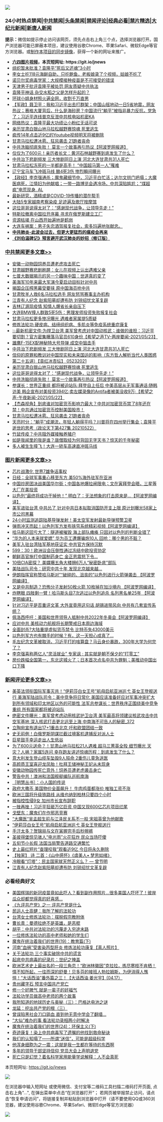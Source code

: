 ![](https://raw.githubusercontent.com/fqnews/bnews/master/64photo/fqnews-qr.jpg)

<div id="tt">
<h3>24小时热点禁闻|<a href="#%E4%B8%AD%E5%85%B1%E7%A6%81%E9%97%BB%E6%9B%B4%E5%A4%9A%E6%96%87%E7%AB%A0">中共禁闻</a>|<a href="#%E5%9B%BE%E7%89%87%E6%96%B0%E9%97%BB%E6%9B%B4%E5%A4%9A%E6%96%87%E7%AB%A0">头条禁闻</a>|<a href="#%E6%96%B0%E9%97%BB%E8%AF%84%E8%AE%BA%E6%9B%B4%E5%A4%9A%E6%96%87%E7%AB%A0">禁闻评论|<a href="#%E5%BF%85%E7%9C%8B%E7%BB%8F%E5%85%B8%E5%A5%BD%E6%96%87">经典必看|<a href="/video.md#%E7%A6%81%E7%89%87%E7%B2%BE%E9%80%89">禁片精选</a>|<a href="https://github.com/fqnews/djy/blob/master/gb/nf1351518.md#1">大纪元新闻</a>|<a href="https://github.com/fqnews/ntdtv/blob/master/gb/prog204.md#1">新唐人新闻</a></h3>
<div><b>提示：</b>微信如提示停止访问该网页，须先点击右上角三个点，选择浏览器打开。国产浏览器可能已屏蔽本项目，建议使用谷歌Chrome、苹果Safari、微软Edge等官方浏览器。或<a href="https://github.com/fqnews/bnews/blob/master/%E5%88%B6%E4%BD%9Cgit%E7%A6%81%E9%97%BB%E9%95%9C%E5%83%8F.md">制作本项目的同步镜像</a>，获得一个新的网址来推广。</div>
<ul>
<li><b><a href="http://d1.bdrive.tk/64.mp4" target="_blank">六四图片视频</a>，本页短网址: https://git.io/jnews</b></li>
<li><a href="/cbnews/20210523/1552072.md">组织暂未批准？袁隆平“死后又还魂”3小时</a></li>
<li><a href="/cnnews/20210523/1552183.md">李女士吃118元海鲜自助，只吃鲍鱼，老板娘录了个视频，姑娘不吃了</a></li>
<li><a href="/cnnews/20210523/1552168.md">诺贝尔奖病毒学家：大规模接种疫苗是不可接受的错误</a></li>
<li><a href="/cbnews/20210523/1552073.md">天津男子批评袁隆平被处罚 网友质疑中共执法</a></li>
<li><a href="/cnnews/20210523/1552137.md">袁隆平神话 杂交水稻之父是怎样升起的？</a></li>
<li><a href="/cnnews/20210523/1552154.md">环球小姐身材照火遍全网，收割千万直男</a></li>
<li><a href="/bannedvideo/20210523/1552057.md">【军政】聂卫平：我和习近平出去打群架；中国山摇地动一日5省地震，网友热议；赛格大厦背后，什么是海砂房？中国流行“躺平”被指非暴力反抗，党急了；习近平连线普京反泄中共核电站机密KA</a></li>
<li><a href="/comments/20210523/1552294.md">网络热议：袁隆平最大功绩让小粉红无话可说</a></li>
<li><a href="/cbnews/20210523/1552267.md">亲历甘肃白银山地马拉松越野赛惊魂 死里逃生</a></li>
<li><a href="/comments/20210523/1552352.md">疯传14年点击近9亿的Youtube视频明天将被删除</a></li>
<li><a href="/cbnews/20210523/1552180.md">甘肃马拉松遭冰雹、狂风袭击 21跑者丧命</a></li>
<li><a href="/cbnews/20210523/1552262.md">中共洗脑彻底失败！ 莫言一个故事再引热议【阿波罗网报道】</a></li>
<li><a href="/cnnews/20210523/1552221.md">仅仅为了600元！亲历者长文：黄河石林越野赛到底发生了什么？</a></li>
<li><a href="/cbnews/20210523/1552274.md">中共治下悲剧频发 三大惨剧同日上演 河北大连甘肃共31人死亡</a></li>
<li><a href="/comments/20210523/1552341.md">甘肃马拉松冻死的一半都是高手！ “中国超马第一人”罹难</a></li>
<li><a href="/cbnews/20210523/1552058.md">辽宁宝马车飞冲斑马线 酿4死3伤 惨烈瞬间曝光</a></li>
<li><a href="/bannedvideo/20210523/1552289.md">【政经】李克强通杀；魔鬼藏细节中，习近平白忙活；达尔文拱门坍塌；大魔医病死，江情妇为他献唱；一带一路博览会遇冷场，中共深陷尴尬；“煤超疯”电荒现身. AL</a></li>
<li><a href="/cnnews/20210523/1552246.md">最新研究，酒精或是COVID-19传播的潜在帮手</a></li>
<li><a href="/cbnews/20210523/1552100.md">大陆5专家越南考察染疫 足迹遍及歌厅按摩馆</a></li>
<li><a href="/cbnews/20210523/1552263.md">这位哥哥说得太对了：“感谢现代战争，让领导先走！”</a></li>
<li><a href="/bannedvideo/20210523/1552256.md">特斯拉撤离中国拉开序幕 寻求在俄罗斯建立工厂</a></li>
<li><a href="/cnnews/20210523/1552155.md">资源枯竭 在山西开始遍地是鹤岗</a></li>
<li><a href="/bannedvideo/20210523/1552351.md">大连车祸案：男子失恋酒驾报复社会，索多玛遍地张献忠。</a></li>
<li><b><a href="/comments/20200211/1275071.md" target="_blank">中共肺炎-此波会过去，但更大更猛烈的瘟疫会再来</a></b></li>
<li><b><a href="/comments/20200207/1272816.md" target="_blank">《刘伯温碑记》预言避开武汉肺炎的妙招（修订版）</a></b></li>
</ul>
</div>

<div class="catlist">
<h3><a href="/cbnews/" target="_blank">中共禁闻</a><span><a href="/cbnews/" target="_blank" rel="nofollow">更多文章>></a></span></h3>
<ul>
<li><a href="/cbnews/20210524/1552551.md" target="_blank">安徽一动物园饲养员遭老虎攻击死亡</a></li>
<li><a href="/cbnews/20210524/1552550.md" target="_blank">甘肃越野赛悲剧刷屏：女儿在视频上认出遇难父亲</a></li>
<li><a href="/cbnews/20210524/1552532.md" target="_blank">七普大数据揭示的另一个趣味中国：世道真的变了</a></li>
<li><a href="/cbnews/20210524/1552529.md" target="_blank">美海军10年来最大军演今夏启动目标针对中共</a></li>
<li><a href="/cbnews/20210524/1552525.md" target="_blank">揭国企压榨黑幕受要挟 原中国海员呛中共</a></li>
<li><a href="/cbnews/20210524/1552520.md" target="_blank">甘肃牧羊人救6名马拉松选手 网友怒骂赛事主办机构</a></li>
<li><a href="/cbnews/20210524/1552519.md" target="_blank">江青有人纪念 赵紫阳墓却遭布防 刘锐绍忧文革复辟</a></li>
<li><a href="/cbnews/20210524/1552518.md" target="_blank">吉林辽源现疫情 知情人爆省长亲自压下</a></li>
<li><a href="/cbnews/20210524/1552494.md" target="_blank">大连BMW撞人群致5死5伤：男理发师投资失败报复社会</a></li>
<li><a href="/cbnews/20210524/1552467.md" target="_blank">甘肃马拉松更多惨况曝光 遇难者家属提5质疑</a></li>
<li><a href="/cbnews/20210523/1552371.md" target="_blank">修炼法轮功 硬皮病、结缔组织病、多肌炎等免疫系统重症康复</a></li>
<li><a href="/comments/20210523/1552348.md" target="_blank">💥最新机密文件:为捍卫台湾 美军曾考虑对中国动核武；谁做的谁担：习近平要切割？官方密集曝落马官员610身份【希望之声TV-两岸要闻-2021/05/23】</a></li>
<li><a href="/cbnews/20210523/1552319.md" target="_blank">雄鹰F-15EX配神秘特大号导弹 成空中狙击手</a></li>
<li><a href="/cbnews/20210523/1552274.md" target="_blank">中共治下悲剧频发 三大惨剧同日上演 河北大连甘肃共31人死亡</a></li>
<li><a href="/comments/20210523/1552271.md" target="_blank">信仰的原罪和教训对中国现实和未来国运的影响（东方哲人解析当代人类困惑  第二十五讲）【袁红冰杏坛】 05232021</a></li>
<li><a href="/cbnews/20210523/1552267.md" target="_blank">亲历甘肃白银山地马拉松越野赛惊魂 死里逃生</a></li>
<li><a href="/cbnews/20210523/1552263.md" target="_blank">这位哥哥说得太对了：“感谢现代战争，让领导先走！”</a></li>
<li><a href="/cbnews/20210523/1552262.md" target="_blank">中共洗脑彻底失败！ 莫言一个故事再引热议【阿波罗网报道】</a></li>
<li><a href="/comments/20210523/1552251.md" target="_blank">参谋长：世界正重组 都将被迫站队;拜登自上任后 中美高层从无军事通话;随韩访美 韩企宣布对美投资394亿;卖左媒录像的Antifa者被美没收9万;【希望之声-午夜新闻-2021/05/22】</a></li>
<li><a href="/comments/20210523/1552185.md" target="_blank">【杰森视角】到底谁对加密货币影响力最大？中共对加密货币禁了8年还在禁！中共通过加密货币控制美国股市！</a></li>
<li><a href="/cbnews/20210523/1552180.md" target="_blank">甘肃马拉松遭冰雹、狂风袭击 21跑者丧命</a></li>
<li><a href="/cbnews/20210523/1552164.md" target="_blank">天亮时分：“躺平”成潮流，年轻人躺得平吗？川普将在四州举行集会；袁隆平逝世的思考（政论天下第427集 20210522）</a></li>
<li><a href="/cbnews/20210523/1552149.md" target="_blank">竹鼠传疫？中共阻外媒接触养殖户</a></li>
<li><a href="/comments/20210523/1552136.md" target="_blank">如是我闻里的我是谁？唐僧取经为何背回无字天书？惊天的千年秘密</a></li>
<li><a href="/cbnews/20210523/1552127.md" target="_blank">多人被生生撞飞！大连一轿车高速直冲斑马线</a></li>

</ul>
</div>
<div class="catlist">
<h3><a href="/topimagenews/" target="_blank">图片新闻</a><span><a href="/topimagenews/" target="_blank" rel="nofollow">更多文章>></a></span></h3>
<ul>
<li><a href="/topimagenews/20210524/1552507.md" target="_blank">芯片战激化 世界7雄争话事权</a></li>
<li><a href="/topimagenews/20210524/1552502.md" target="_blank">日经：全球军事重心移至东方 美50%海外驻军在亚洲</a></li>
<li><a href="/topimagenews/20210522/1551799.md" target="_blank">中国炒房团决战美国华尔街；中国各地爆拉闸限电；文在寅拜登会晤，三星等大厂在美投资</a></li>
<li><a href="/topimagenews/20210522/1551696.md" target="_blank">以色列“最终将成功干掉他！” 明白了：无法想象的打击原来是&#8230;【阿波罗网编译】</a></li>
<li><a href="/topimagenews/20210521/1551152.md" target="_blank">美军进驻台湾 中共怂了 针对中共日本拟取消国防开支上限 原计划曝光58家上市公司黑幕</a></li>
<li><a href="/topimagenews/20210521/1551038.md" target="_blank">24小时监测追踪陆基导弹发射！美太空军发射最新导弹预警卫星</a></li>
<li><a href="/topimagenews/20210521/1550979.md" target="_blank">弹雨冲天而起！以色列军方发布铁穹系统精彩视频【阿波罗网编译】</a></li>
<li><a href="/topimagenews/20210521/1550881.md" target="_blank">哈马斯这回亏大了：隧道被摧毁 海上部队瘫痪 只因对以色列的判断全错了</a></li>
<li><a href="/topimagenews/20210521/1550880.md" target="_blank">“华为的人本来就爱嫖” 华为员工遭爆骗炮10人 回呛：哪个男的不脏？</a></li>
<li><a href="/topimagenews/20210521/1550688.md" target="_blank">美军入驻台湾陆军基地获证实 中共官方保持沉默</a></li>
<li><a href="/topimagenews/20210521/1550640.md" target="_blank">599：30！欧洲议会压倒性通过冻结中欧投资协定</a></li>
<li><a href="/topimagenews/20210520/1550584.md" target="_blank">朝鲜高官施打中国制药身亡 金正恩震怒下令…</a></li>
<li><a href="/topimagenews/20210520/1550302.md" target="_blank">10倍CIA密探？ 美媒曝五角大楼拥6万人“秘密卧底”部队</a></li>
<li><a href="/topimagenews/20210520/1550301.md" target="_blank">美陆战队司令：研究中共十年 发现北京越来越…</a></li>
<li><a href="/topimagenews/20210520/1550150.md" target="_blank">伊朗指挥官称赞哈马斯对”“破碎的、沮丧的”以色列进行火箭弹袭击 【阿波罗网编译】</a></li>
<li><a href="/topimagenews/20210519/1549605.md" target="_blank">又是中共制造？恐怖分子发射50枚火箭 10枚掉在加沙境内 【阿波罗网编译】</a></li>
<li><a href="/topimagenews/20210519/1549591.md" target="_blank">炸瞎眼 四肢剩一臂！哈马斯头目7次逃过以色列追杀 名列黑名单25年 【阿波罗网编译】</a></li>
<li><a href="/topimagenews/20210519/1549524.md" target="_blank">针对习近平是否重评文革 大外宣竟用这句话 胡锡进带风向 中共有几套宣传系统？</a></li>
<li><a href="/topimagenews/20210519/1549350.md" target="_blank">佩洛西呼吁：美国和世界领导人抵制中共2022年冬奥会【阿波罗网编译】</a></li>
<li><a href="/topimagenews/20210519/1549228.md" target="_blank">应对中共 美核动力航舰将长期警戒日本周边海域</a></li>
<li><a href="/topimagenews/20210518/1549110.md" target="_blank">全面封杀?大陆重提虚拟货币禁令 比特币失43000美元</a></li>
<li><a href="/topimagenews/20210518/1548857.md" target="_blank">以色列军方也有棘手的时候？有，这一天担心成真了…</a></li>
<li><a href="/topimagenews/20210518/1548658.md" target="_blank">毛左纪念文革被取消，习近平打的啥算盘？马云身价暴跌，300年大学为何完了？</a></li>
<li><a href="/topimagenews/20210518/1548437.md" target="_blank">李克强喜称两亿人“灵活就业” 专家讽 : 其实就是朝不保夕的“打零工”</a></li>
<li><a href="/topimagenews/20210517/1548236.md" target="_blank">房价跌幅全国第一，东北这城火了；日本首次点名中共为罪魁；美推动中国出口下降</a></li>

</ul>
</div>
<div class="catlist">
<h3><a href="/comments/" target="_blank">新闻评论</a><span><a href="/comments/" target="_blank" rel="nofollow">更多文章>></a></span></h3>
<ul>
<li><a href="/comments/20210524/1552540.md" target="_blank">美英法领衔国际军事灭共！“伊莉莎白女王号”航母启航亚洲巡弋 英女王登舰送行 美海军陆战队司令：美中竞争将日常化 美国应该准备好应对军事冲突扩大到所有领域和印太地区以外的可能性 法军总参谋长：世界秩序正围绕美中竞争重组 所有国家都将被迫站队</a></li>
<li><a href="/comments/20210524/1552531.md" target="_blank">绝密文件曝光：美军曾考虑动用核武护卫台湾 美军最高将领建议核武攻击中共空军基地 深入核武打击更北远至上海 中南海不可告人的秘密_372</a></li>
<li><a href="/comments/20210524/1552530.md" target="_blank">立陶宛宣布退出17+1重击北京 吁和欧盟团结一致</a></li>
<li><a href="/comments/20210524/1552524.md" target="_blank">史无前例！白俄罗斯阴谋拦截过境客机逮捕反对派人士</a></li>
<li><a href="/comments/20210524/1552510.md" target="_blank">巨星鼓手幸运走出人生低谷</a></li>
<li><a href="/comments/20210524/1552506.md" target="_blank">为了600元送命？！甘肃山地马拉松21人遇难 超马三菁英全殁 细节曝光 天灾？人祸？家属5连问 幸存跑友讲述惊魂历程：到底发生了什么？</a></li>
<li><a href="/comments/20210524/1552500.md" target="_blank">意大利发生登山缆车坠毁9人殒命 2重伤儿童急送医</a></li>
<li><a href="/comments/20210524/1552492.md" target="_blank">高颜质王室喜迎龙凤胎！杜拜王储神秘王妃从未现身</a></li>
<li><a href="/comments/20210524/1552491.md" target="_blank">安徽动物园传死亡意外！饲养员遭老虎袭击身亡</a></li>
<li><a href="/comments/20210524/1552490.md" target="_blank">警告中共！澳洲和法国舰艇编队巡航南海</a></li>
<li><a href="/comments/20210524/1552489.md" target="_blank">［明慧丛书］：小人国的传说</a></li>
<li><a href="/comments/20210524/1552488.md" target="_blank">政府大撒币 美国物价全面飙升！ 牛肉鸡蛋都涨价 唯独工资不涨</a></li>
<li><a href="/comments/20210524/1552476.md" target="_blank">欧洲三国将升级铁路线 从维也纳到柏林只要四个小时</a></li>
<li><a href="/comments/20210524/1552473.md" target="_blank">被指控性侵9女 加州市长宣布辞职</a></li>
<li><a href="/comments/20210524/1552472.md" target="_blank">一挫再挫！习近平狂砸万亿巨资 中国又现600亿芯片项目烂尾</a></li>
<li><a href="/comments/20210524/1552471.md" target="_blank">戈壁东：魔鬼们在作邪恶竞赛</a></li>
<li><a href="/comments/20210524/1552470.md" target="_blank">“大魔医“吴孟超生前与江泽民关系不一般 宋祖英曾为他献歌</a></li>
<li><a href="/comments/20210524/1552458.md" target="_blank">“伊莉莎白女王号”航母启航亚洲巡弋 英女王登舰送行</a></li>
<li><a href="/comments/20210524/1552456.md" target="_blank">手汗太多？贺锦丽与文在寅握完手后秒擦裤</a></li>
<li><a href="/comments/20210524/1552455.md" target="_blank">圣彼得堡惊见骇人“电光雨”火花狂炸 民众当场吓傻</a></li>
<li><a href="/comments/20210523/1552444.md" target="_blank">五旬节小长假 法国当局警告道路交通繁忙</a></li>
<li><a href="/comments/20210523/1552395.md" target="_blank">史上最红短片“查理咬我”观看近9亿 今日将永久删除</a></li>
<li><a href="/comments/20210523/1552394.md" target="_blank">【独家】 诗 二首：《山中感怀》《虞美人• 梦思如绪》</a></li>
<li><a href="/comments/20210523/1552268.md" target="_blank">冷眼看“灯塔”：民主国家就天然正义么？ — 曾节明</a></li>
<li><a href="/comments/20210523/1552368.md" target="_blank">江青有人纪念赵紫阳墓却遭布防 刘锐绍忧文革复辟</a></li>

</ul>
</div>

<div class="catlist">
<h3>必看经典好文</h3>
<ul>
<li><a href="/comments/20201215/1447764.md" target="_blank">美国辉瑞的新冠疫苗竟如此吓人？看到副作用照片…很多美国人吓坏了！彼岸瓜众却都觉得真的好喜感…</a></li>
<li><a href="/bookonline/20131116/201056.md" target="_blank">《九评共产党》之一 评共产党是什么</a></li>
<li><a href="/ccpdope/20200729/1369047.md" target="_blank">民运人士高健：我所了解的法轮功</a></li>
<li><a href="/cbnews/20200610/1342772.md" target="_blank">台湾女士修炼法轮功：摆脱假宗教附体</a></li>
<li><a href="/comments/20180726/727420.md" target="_blank">曹长青：曼德拉绝不是英雄，是恶棍</a></li>
<li><a href="/cbnews/20200720/1363328.md" target="_blank">胡平：中共对法轮功的污蔑走入穷途末路</a></li>
<li><a href="/cbnews/20200702/1354550.md" target="_blank">一位修炼法轮功的高中老师和她的学生们</a></li>
<li><a href="/comments/20180716/972458.md" target="_blank">魔鬼在统治着我们的世界(19)：教育篇(下)</a></li>
<li><a href="/comments/20210329/1514622.md" target="_blank">河南“血祸”受害染丙型肝炎 修炼法轮功康复【真人照片】</a></li>
<li><a href="/cbnews/20200703/1354907.md" target="_blank">关于法轮功 三个事实破除中共的谎言</a></li>
<li><a href="/comments/20200702/1354076.md" target="_blank">起底中共病毒的纪录片：世纪之掩盖</a></li>
<li><a href="/bannedvideo/20210418/1528557.md" target="_blank">欧洲艺术史上最出名的一段三角恋！“欧洲林徽因”克拉拉，拣尽寒枝不肯栖！情不知所起，一往而深的舒曼！贝多芬的接班人勃拉姆斯，为伊消得人憔悴！“大话西油”番外篇之三！【大话西油 姜光宇】(04.17）</a></li>
<li><a href="/comments/20210226/1494382.md" target="_blank">贵州藏字石 预言中国共产党亡</a></li>
<li><a href="/funmedia/20200713/1359909.md" target="_blank">修一个好脾气 就是一辈子的好福气</a></li>
<li><a href="/comments/20200629/1352533.md" target="_blank">法轮功学员做高中老师的两个故事</a></li>
<li><a href="/tculture/xiulian/20170726/797589.md" target="_blank">我所知道的地球历史与奥秘（三）：巴格达电池之谜</a></li>
<li><a href="/comments/20200929/1405201.md" target="_blank">龙延：挖出共产党的根（三）</a></li>
<li><a href="/topimagenews/20200928/1404412.md" target="_blank">曾误陷黑社会刀口舔血 直到他无意中学会了翻墙&#8230;</a></li>
<li><a href="/cbnews/20210428/1535533.md" target="_blank">“大仙”难办的事  看法轮功录相两小时解决</a></li>
<li><a href="/cbnews/20180907/994846.md" target="_blank">魔鬼在统治着我们的世界(24)：环保主义(下)</a></li>
<li><a href="/topimagenews/20210131/1478453.md" target="_blank">奇迹康复！染上中共病毒写了遗嘱的他找到救命秘诀</a></li>
<li><a href="/sohnews/20161029/607205.md" target="_blank">我们的认知塌了——所谓“迷信”，可能是超级科学</a></li>
<li><a href="/topimagenews/20210219/1489990.md" target="_blank">他浑身细胞为之一震：这就是我一生都在等待的东西啊</a></li>
<li><a href="/comments/20210307/1500218.md" target="_blank">多年的领导干部坚持信仰 党员大会上声明退党</a></li>
<li><a href="/comments/20200704/1355375.md" target="_blank">死亡只是幻觉？着名科学家用能量学说解释：人不会真死</a></li>

</ul>
</div>

本页短网址: https://git.io/jnews

![](https://raw.githubusercontent.com/fqnews/bnews/master/64photo/fqnews-qr.jpg)

在浏览器中输入短网址 或使用微信、支付宝等二维码工具扫描二维码打开页面, 点击右上角"...", 在弹出菜单中点击“在浏览器打开”； 若网页被举报禁止访问，请点击“恢复申请访问”，将链接复制并粘贴到浏览器中打开（请不要使用QQ或360浏览器，建议使用谷歌Chrome、苹果Safari、微软Edge等官方浏览器）

![](https://raw.githubusercontent.com/fqnews/bnews/master/64photo/wx.jpg)